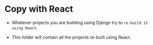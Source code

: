 # Copy with React

- Whatever projects you are building using Django try to `re-build it using React`. 

- This folder will contain all the projects re-built using React.